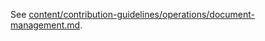 See [content/contribution-guidelines/operations/document-management.md](content/contribution-guidelines/operations/document-management.md).